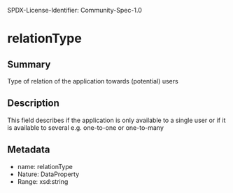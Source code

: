 SPDX-License-Identifier: Community-Spec-1.0

# relationType

## Summary

Type of relation of the application towards (potential) users

## Description

This field describes if the application is only available to a single user or if it is available to several
e.g. one-to-one or one-to-many

## Metadata

- name: relationType
- Nature: DataProperty
- Range: xsd:string
